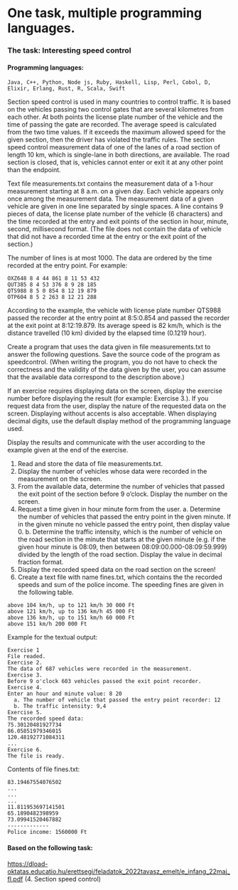 # One task, multiple programming languages.
### The task: Interesting speed control
#### Programming languages: 
```
Java, C++, Python, Node js, Ruby, Haskell, Lisp, Perl, Cobol, D, Elixir, Erlang, Rust, R, Scala, Swift
```

Section speed control is used in many countries to control traffic. It is based on the vehicles
passing two control gates that are several kilometres from each other. At both points the license
plate number of the vehicle and the time of passing the gate are recorded. The average speed is
calculated from the two time values. If it exceeds the maximum allowed speed for the given section,
then the driver has violated the traffic rules. The section speed control measurement data of one of
the lanes of a road section of length 10 km, which is single-lane in both directions, are available.
The road section is closed, that is, vehicles cannot enter or exit it at any other point than the endpoint.

Text file measurements.txt contains the measurement data of a 1-hour measurement
starting at 8 a.m. on a given day. Each vehicle appears only once among the measurement data. The
measurement data of a given vehicle are given in one line separated by single spaces. A line contains
9 pieces of data, the license plate number of the vehicle (6 characters) and the time recorded at the
entry and exit points of the section in hour, minute, second, millisecond format. (The file does not
contain the data of vehicle that did not have a recorded time at the entry or the exit point of the
section.)

The number of lines is at most 1000. The data are ordered by the time recorded at the entry point.
For example:
```
OXZ648 8 4 44 861 8 11 53 432
QUT385 8 4 53 376 8 9 28 185
QTS988 8 5 0 854 8 12 19 879
OTP604 8 5 2 263 8 12 21 288
```
According to the example, the vehicle with license plate number QTS988 passed the recorder
at the entry point at 8:5:0.854 and passed the recorder at the exit point at 8:12:19.879. Its
average speed is 82 km/h, which is the distance travelled (10 km) divided by the elapsed time
(0.1219 hour).

Create a program that uses the data given in file measurements.txt to answer the
following questions. Save the source code of the program as speedcontrol. (When writing
the program, you do not have to check the correctness and the validity of the data given by the
user, you can assume that the available data correspond to the description above.)

If an exercise requires displaying data on the screen, display the exercise number before
displaying the result (for example: Exercise 3.). If you request data from the user, display
the nature of the requested data on the screen. Displaying without accents is also acceptable.
When displaying decimal digits, use the default display method of the programming language
used.

Display the results and communicate with the user according to the example given at the end
of the exercise.

1. Read and store the data of file measurements.txt.
2. Display the number of vehicles whose data were recorded in the measurement on the screen.
3. From the available data, determine the number of vehicles that passed the exit point of the
section before 9 o’clock. Display the number on the screen.
4. Request a time given in hour minute form from the user.
a. Determine the number of vehicles that passed the entry point in the given minute.
If in the given minute no vehicle passed the entry point, then display value 0.
b. Determine the traffic intensity, which is the number of vehicle on the road
section in the minute that starts at the given minute (e.g. if the given hour minute
is 08:09, then between 08:09:00.000-08:09:59.999) divided by the length of the
road section. Display the value in decimal fraction format.
5. Display the recorded speed data on the road section on the screen!
6. Create a text file with name fines.txt, which contains the the recorded speeds and sum of the police income.
The speeding fines are given in the following table.
```
above 104 km/h, up to 121 km/h 30 000 Ft
above 121 km/h, up to 136 km/h 45 000 Ft
above 136 km/h, up to 151 km/h 60 000 Ft
above 151 km/h 200 000 Ft
```
Example for the textual output:
```
Exercise 1
File readed.
Exercise 2.
The data of 687 vehicles were recorded in the measurement.
Exercise 3.
Before 9 o'clock 603 vehicles passed the exit point recorder.
Exercise 4.
Enter an hour and minute value: 8 20
  a. The number of vehicle that passed the entry point recorder: 12
  b. The traffic intensity: 9,4
Exercise 5.
The recorded speed data:
75.30120481927734
86.05851979346015
120.48192771084311
...
Exercise 6.
The file is ready.
```
Contents of file fines.txt:
```
83.19467554076502
...
...
...
11.811953697141501
65.1890482398959
73.09941520467882
-------------
Police income: 1560000 Ft
```
#### Based on the following task: 
https://dload-oktatas.educatio.hu/erettsegi/feladatok_2022tavasz_emelt/e_infang_22maj_fl.pdf (4. Section speed control)
